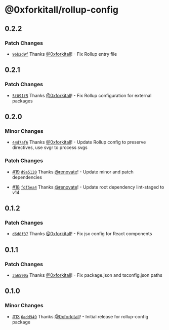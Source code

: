 # @0xforkitall/rollup-config

## 0.2.2

### Patch Changes

-   [`96b2d9f`](https://github.com/0xforkitall/dev-config/commit/96b2d9ffba6ca8c7bf1a030ee1e6bd341578db86) Thanks [@0xforkitall](https://github.com/0xforkitall)! - Fix Rollup entry file

## 0.2.1

### Patch Changes

-   [`5f091f5`](https://github.com/0xforkitall/dev-config/commit/5f091f50104f6c081a751f54bec09c5ee50d7060) Thanks [@0xforkitall](https://github.com/0xforkitall)! - Fix Rollup configuration for external packages

## 0.2.0

### Minor Changes

-   [`44d7af6`](https://github.com/0xforkitall/dev-config/commit/44d7af6167cbe2ba80195a522153e000d3e7c762) Thanks [@0xforkitall](https://github.com/0xforkitall)! - Update Rollup config to preserve directives, use svgr to process svgs

### Patch Changes

-   [#19](https://github.com/0xforkitall/dev-config/pull/19) [`d9a5120`](https://github.com/0xforkitall/dev-config/commit/d9a5120185e6099ea2abbd844f7d0038831f269c) Thanks [@renovate](https://github.com/apps/renovate)! - Update minor and patch dependencies

-   [#18](https://github.com/0xforkitall/dev-config/pull/18) [`fdf5ea4`](https://github.com/0xforkitall/dev-config/commit/fdf5ea45efb0d4207c31adac39c8318ac94a5643) Thanks [@renovate](https://github.com/apps/renovate)! - Update root dependency lint-staged to v14

## 0.1.2

### Patch Changes

-   [`d6d8f37`](https://github.com/0xforkitall/dev-config/commit/d6d8f3715747acfd527d2e366b1d93029cc539fd) Thanks [@0xforkitall](https://github.com/0xforkitall)! - Fix jsx config for React components

## 0.1.1

### Patch Changes

-   [`3a6590a`](https://github.com/0xforkitall/dev-config/commit/3a6590a6dc345d92890a7f30c08cd3b1e03836d3) Thanks [@0xforkitall](https://github.com/0xforkitall)! - Fix package.json and tsconfig.json paths

## 0.1.0

### Minor Changes

-   [#13](https://github.com/0xforkitall/dev-config/pull/13) [`6add949`](https://github.com/0xforkitall/dev-config/commit/6add94914ce308a16886469078c98ee17eba8346) Thanks [@0xforkitall](https://github.com/0xforkitall)! - Initial release for rollup-config package
